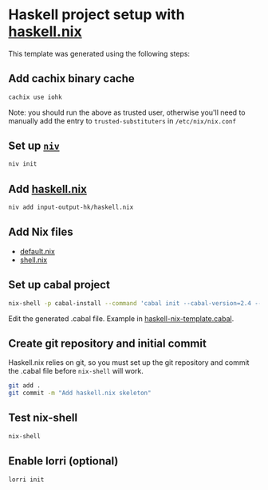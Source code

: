# Haskell project setup with [haskell.nix][]

This template was generated using the following steps:

## Add cachix binary cache

```sh
cachix use iohk
```

Note: you should run the above as trusted user, otherwise you'll need to manually add the entry to `trusted-substituters` in `/etc/nix/nix.conf`

## Set up [`niv`](https://github.com/nmattia/niv)

```sh
niv init
```

## Add [haskell.nix](https://github.com/input-output-hk/haskell.nix)
```sh
niv add input-output-hk/haskell.nix
```

## Add Nix files

- [default.nix](./default.nix)
- [shell.nix](./shell.nix)


## Set up cabal project

```sh
nix-shell -p cabal-install --command 'cabal init --cabal-version=2.4 --license=MIT -p haskell-nix-template'
```

Edit the generated .cabal file. Example in [haskell-nix-template.cabal](./haskell-nix-template.cabal).

## Create git repository and initial commit

Haskell.nix relies on git, so you must set up the git repository and commit the .cabal file before `nix-shell` will work.

```sh
git add .
git commit -m "Add haskell.nix skeleton"
```

## Test nix-shell

```sh
nix-shell
```

## Enable lorri (optional)

```sh
lorri init
```

[haskell.nix]: https://github.com/input-output-hk/haskell.nix
